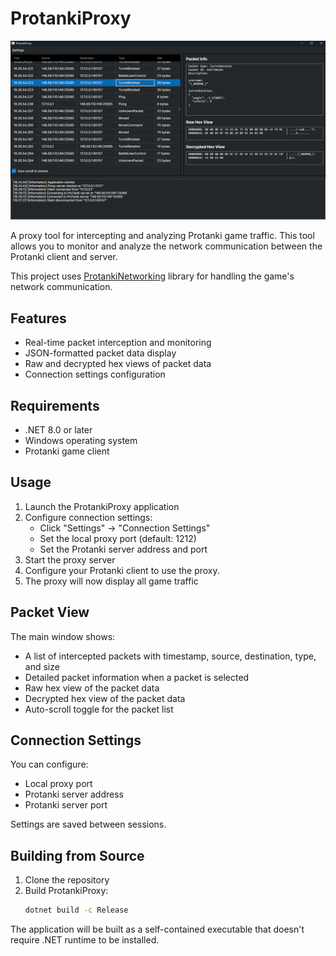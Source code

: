 # ProtankiProxy

![ProtankiProxy Interface](images/proxy_view.png)

A proxy tool for intercepting and analyzing Protanki game traffic. This tool allows you to monitor and analyze the network communication between the Protanki client and server.

This project uses [ProtankiNetworking](https://github.com/juhe1/ProtankiNetworking) library for handling the game's network communication.

## Features

- Real-time packet interception and monitoring
- JSON-formatted packet data display
- Raw and decrypted hex views of packet data
- Connection settings configuration

## Requirements

- .NET 8.0 or later
- Windows operating system
- Protanki game client

## Usage

1. Launch the ProtankiProxy application
2. Configure connection settings:
   - Click "Settings" -> "Connection Settings"
   - Set the local proxy port (default: 1212)
   - Set the Protanki server address and port
3. Start the proxy server
4. Configure your Protanki client to use the proxy.
5. The proxy will now display all game traffic

## Packet View

The main window shows:
- A list of intercepted packets with timestamp, source, destination, type, and size
- Detailed packet information when a packet is selected
- Raw hex view of the packet data
- Decrypted hex view of the packet data
- Auto-scroll toggle for the packet list

## Connection Settings

You can configure:
- Local proxy port
- Protanki server address
- Protanki server port

Settings are saved between sessions.

## Building from Source

1. Clone the repository
2. Build ProtankiProxy:
   ```bash
   dotnet build -c Release
   ```

The application will be built as a self-contained executable that doesn't require .NET runtime to be installed.